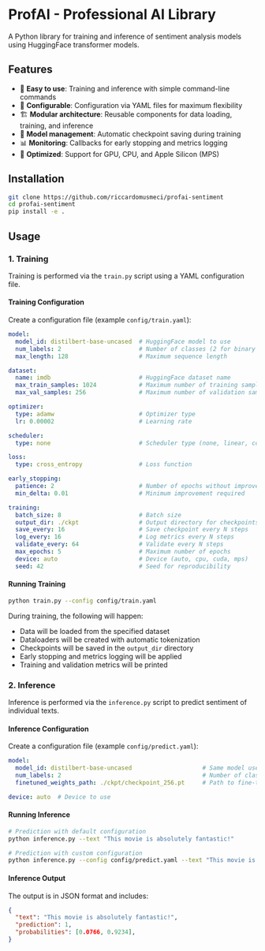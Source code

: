 # ProfAI - Professional AI Library

A Python library for training and inference of sentiment analysis models using HuggingFace transformer models.

## Features

- 🚀 **Easy to use**: Training and inference with simple command-line commands
- 🔧 **Configurable**: Configuration via YAML files for maximum flexibility
- 🏗️ **Modular architecture**: Reusable components for data loading, training, and inference
- 💾 **Model management**: Automatic checkpoint saving during training
- 📊 **Monitoring**: Callbacks for early stopping and metrics logging
- 🎯 **Optimized**: Support for GPU, CPU, and Apple Silicon (MPS)

## Installation

```bash
git clone https://github.com/riccardomusmeci/profai-sentiment
cd profai-sentiment
pip install -e .
```

## Usage

### 1. Training

Training is performed via the `train.py` script using a YAML configuration file.

#### Training Configuration

Create a configuration file (example `config/train.yaml`):

```yaml
model:
  model_id: distilbert-base-uncased  # HuggingFace model to use
  num_labels: 2                      # Number of classes (2 for binary sentiment)
  max_length: 128                    # Maximum sequence length

dataset:
  name: imdb                         # HuggingFace dataset name
  max_train_samples: 1024            # Maximum number of training samples
  max_val_samples: 256               # Maximum number of validation samples

optimizer:
  type: adamw                        # Optimizer type
  lr: 0.00002                        # Learning rate

scheduler:
  type: none                         # Scheduler type (none, linear, cosine)

loss:
  type: cross_entropy                # Loss function

early_stopping:
  patience: 2                        # Number of epochs without improvement
  min_delta: 0.01                    # Minimum improvement required

training:
  batch_size: 8                      # Batch size
  output_dir: ./ckpt                 # Output directory for checkpoints
  save_every: 16                     # Save checkpoint every N steps
  log_every: 16                      # Log metrics every N steps
  validate_every: 64                 # Validate every N steps
  max_epochs: 5                      # Maximum number of epochs
  device: auto                       # Device (auto, cpu, cuda, mps)
  seed: 42                           # Seed for reproducibility
```

#### Running Training

```bash
python train.py --config config/train.yaml
```

During training, the following will happen:
- Data will be loaded from the specified dataset
- Dataloaders will be created with automatic tokenization
- Checkpoints will be saved in the `output_dir` directory
- Early stopping and metrics logging will be applied
- Training and validation metrics will be printed

### 2. Inference

Inference is performed via the `inference.py` script to predict sentiment of individual texts.

#### Inference Configuration

Create a configuration file (example `config/predict.yaml`):

```yaml
model:
  model_id: distilbert-base-uncased                    # Same model used for training
  num_labels: 2                                        # Number of classes
  finetuned_weights_path: ./ckpt/checkpoint_256.pt     # Path to fine-tuned weights

device: auto  # Device to use
```

#### Running Inference

```bash
# Prediction with default configuration
python inference.py --text "This movie is absolutely fantastic!"

# Prediction with custom configuration
python inference.py --config config/predict.yaml --text "This movie is terrible"
```

#### Inference Output

The output is in JSON format and includes:

```json
{
  "text": "This movie is absolutely fantastic!",
  "prediction": 1,
  "probabilities": [0.0766, 0.9234],
}
```

